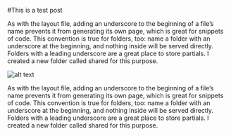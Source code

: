 #This is a test post

As with the layout file, adding an underscore to the beginning of a file’s name prevents it from generating its own page, which is great for snippets of code. This convention is true for folders, too: name a folder with an underscore at the beginning, and nothing inside will be served directly. Folders with a leading underscore are a great place to store partials. I created a new folder called shared for this purpose.

![alt text](http://static.guim.co.uk/sys-images/Guardian/Pix/pictures/2014/4/11/1397210130748/Spring-Lamb.-Image-shot-2-011.jpg "Look, a sheep!")

As with the layout file, adding an underscore to the beginning of a file’s name prevents it from generating its own page, which is great for snippets of code. This convention is true for folders, too: name a folder with an underscore at the beginning, and nothing inside will be served directly. Folders with a leading underscore are a great place to store partials. I created a new folder called shared for this purpose.
